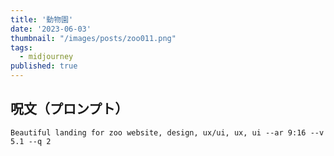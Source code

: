 ```yaml
---
title: '動物園'
date: '2023-06-03'
thumbnail: "/images/posts/zoo011.png"
tags:
  - midjourney
published: true
---
```


## 呪文（プロンプト）
```
Beautiful landing for zoo website, design, ux/ui, ux, ui --ar 9:16 --v 5.1 --q 2
```